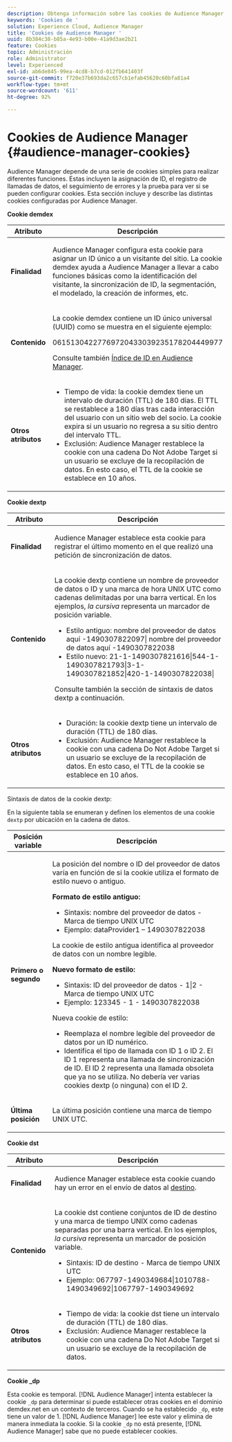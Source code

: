 ```yaml
---
description: Obtenga información sobre las cookies de Audience Manager en Adobe Experience Cloud.
keywords: 'Cookies de '
solution: Experience Cloud, Audience Manager
title: 'Cookies de Audience Manager '
uuid: 8b384c38-b85a-4e93-b00e-41a9d3ae2b21
feature: Cookies
topic: Administración
role: Administrator
level: Experienced
exl-id: ab6de845-99ea-4cd8-b7cd-012fb641403f
source-git-commit: f720e37b693da2c657cb1efab45620c60bfa81a4
workflow-type: tm+mt
source-wordcount: '611'
ht-degree: 92%

---
```


# Cookies de Audience Manager {#audience-manager-cookies}

Audience Manager depende de una serie de cookies simples para realizar diferentes funciones. Estas incluyen la asignación de ID, el registro de llamadas de datos, el seguimiento de errores y la prueba para ver si se pueden configurar cookies. Esta sección incluye y describe las distintas cookies configuradas por Audience Manager.

**Cookie demdex**

<table id="table_1CCF7EA2BC9E421F8DEECA5F611E33F6"> 
 <thead> 
  <tr> 
   <th colname="col1" class="entry"> Atributo </th> 
   <th colname="col2" class="entry"> Descripción </th> 
  </tr> 
 </thead>
 <tbody> 
  <tr> 
   <td colname="col1"> <p> <b>Finalidad</b> </p> </td> 
   <td colname="col2"> <p> <span class="keyword"> Audience Manager</span> configura esta cookie para asignar un ID único a un visitante del sitio. La cookie <span class="wintitle"> demdex </span> ayuda a <span class="keyword"> Audience Manager </span> a llevar a cabo funciones básicas como la identificación del visitante, la sincronización de ID, la segmentación, el modelado, la creación de informes, etc. </p> </td> 
  </tr> 
  <tr> 
   <td colname="col1"> <p> <b>Contenido</b> </p> </td> 
   <td colname="col2"> <p>La cookie <span class="wintitle">demdex</span> contiene un ID único universal (UUID) como se muestra en el siguiente ejemplo: </p> <p> <span class="codeph"> 06151304227769720433039235178204449977 </span> </p> <p>Consulte también <a href="https://experienceleague.adobe.com/docs/audience-manager/user-guide/reference/ids-in-aam.html?lang=en" format="https" scope="external">Índice de ID en Audience Manager</a>. </p> </td> 
  </tr> 
  <tr> 
   <td colname="col1"> <p> <b>Otros atributos</b> </p> </td> 
   <td colname="col2"> <p> 
     <ul id="ul_11291DA87C5045E880034E06C863BCDA"> 
      <li id="li_40C30A06A12449A4A8748621223CA71B">Tiempo de vida: la cookie <span class="wintitle">demdex</span> tiene un intervalo de duración (TTL) de 180 días. El TTL se restablece a 180 días tras cada interacción del usuario con un sitio web del socio. La cookie expira si un usuario no regresa a su sitio dentro del intervalo TTL. </li> 
      <li id="li_A589EDA2198249829207A183872EF1FF">Exclusión: <span class="keyword">Audience Manager</span> restablece la cookie con una cadena <span class="codeph">Do Not Adobe Target</span> si un usuario se excluye de la recopilación de datos. En esto caso, el TTL de la cookie se establece en 10 años. </li> 
     </ul> </p> </td> 
  </tr> 
 </tbody> 
</table>

**Cookie dextp**

<table id="table_7343C9C9ADD24D3FA693ECC76E4A4045"> 
 <thead> 
  <tr> 
   <th colname="col1" class="entry"> Atributo </th> 
   <th colname="col2" class="entry"> Descripción </th> 
  </tr> 
 </thead>
 <tbody> 
  <tr> 
   <td colname="col1"> <p> <b>Finalidad</b> </p> </td> 
   <td colname="col2"> <p> <span class="keyword"> Audience Manager</span> establece esta cookie para registrar el último momento en el que realizó una petición de sincronización de datos. </p> </td> 
  </tr> 
  <tr> 
   <td colname="col1"> <p> <b>Contenido</b> </p> </td> 
   <td colname="col2"> <p>La cookie <span class="wintitle">dextp</span> contiene un nombre de proveedor de datos o ID y una marca de hora UNIX UTC como cadenas delimitadas por una barra vertical. En los ejemplos, <i>la cursiva</i> representa un marcador de posición variable. </p> <p> 
     <ul id="ul_80D0BC3FCF06470991E12712401D784A"> 
      <li id="li_03747A433CEB4756A26CD866E716B89D">Estilo antiguo: <span class="codeph"> <span class="varname"> nombre del proveedor de datos aquí </span>-1490307822097| <span class="varname"> nombre del proveedor de datos aquí </span>-1490307822038 </span> </li> 
      <li id="li_79E7000E82DB4ADA9E9887B017343B2D">Estilo nuevo: <span class="codeph">21-1-1490307821616|544-1-1490307821793|3-1-1490307821852|420-1-1490307822038| </span> </li> 
     </ul> </p> <p>Consulte también la sección de sintaxis de datos dextp a continuación. </p> </td> 
  </tr> 
  <tr> 
   <td colname="col1"> <p> <b>Otros atributos</b> </p> </td> 
   <td colname="col2"> <p> 
     <ul id="ul_4922AC2CD55D4C888A6FBEB22F8B889B"> 
      <li id="li_91A68C44E53840379C2ACDED25468735">Duración: la cookie <span class="wintitle">dextp</span> tiene un intervalo de duración (TTL) de 180 días. </li> 
      <li id="li_6B8C674EFAAC4DABA0A640CF29247F99">Exclusión: <span class="keyword">Audience Manager</span> restablece la cookie con una cadena <span class="codeph">Do Not Adobe Target</span> si un usuario se excluye de la recopilación de datos. En esto caso, el TTL de la cookie se establece en 10 años. </li> 
     </ul> </p> </td> 
  </tr> 
 </tbody> 
</table>

Sintaxis de datos de la cookie dextp:

En la siguiente tabla se enumeran y definen los elementos de una cookie `dextp` por ubicación en la cadena de datos.

<table id="table_BE00604B97F24F5A94AA4F566063D785"> 
 <thead> 
  <tr> 
   <th colname="col1" class="entry"> Posición variable </th> 
   <th colname="col2" class="entry"> Descripción </th> 
  </tr> 
 </thead>
 <tbody> 
  <tr> 
   <td colname="col1"> <p> <b>Primero o segundo</b> </p> </td> 
   <td colname="col2"> <p>La posición del nombre o ID del proveedor de datos varía en función de si la cookie utiliza el formato de estilo nuevo o antiguo. </p> <p> <b>Formato de estilo antiguo:</b> </p> <p> 
     <ul id="ul_5BFBF40E3FE849CA859030F2D070FDF6"> 
      <li id="li_E8F4DC0CB15B472ABE9892B3A61D7F77">Sintaxis: <span class="codeph"> <span class="varname"> nombre del proveedor de datos </span> - <span class="varname"> Marca de tiempo UNIX UTC </span> </span> </li> 
      <li id="li_7CD8B101156140F49EA97B18E9591402">Ejemplo: <span class="codeph">dataProvider1 – 1490307822038 </span> </li> 
     </ul> </p> <p>La cookie de estilo antigua identifica al proveedor de datos con un nombre legible. </p> <p> <b>Nuevo formato de estilo:</b> </p> <p> 
     <ul id="ul_AC6225CA781746148C125F21DFED1ED9"> 
      <li id="li_29C4B52E398B4EA28944980A15B05A57">Sintaxis: <span class="codeph"> <span class="varname"> ID del proveedor de datos </span> - 1|2 - <span class="varname"> Marca de tiempo UNIX UTC </span> </span> </li> 
      <li id="li_3BF30CA5FED242DF96E0B54AFC64B06F">Ejemplo: <span class="codeph"> 123345 - 1 - 1490307822038 </span> </li> 
     </ul> </p> <p>Nueva cookie de estilo: </p> <p> 
     <ul id="ul_F05A91A455FA44C7A71186C0C9E31630"> 
      <li id="li_A8C9638173684359BABC4207845A4F48">Reemplaza el nombre legible del proveedor de datos por un ID numérico. </li> 
      <li id="li_28F1E2DB24904E53BE9718AD788CE61E">Identifica el tipo de llamada con ID 1 o ID 2. El ID 1 representa una llamada de sincronización de ID. El ID 2 representa una llamada obsoleta que ya no se utiliza. No debería ver varias cookies dextp (o ninguna) con el ID 2. </li> 
     </ul> </p> </td> 
  </tr> 
  <tr> 
   <td colname="col1"> <p> <b>Última posición</b> </p> </td> 
   <td colname="col2"> <p>La última posición contiene una marca de tiempo UNIX UTC. </p> </td> 
  </tr> 
 </tbody> 
</table>

**Cookie dst**

<table id="table_83AE9B6350C6408BAECD9FCF33022B98"> 
 <thead> 
  <tr> 
   <th colname="col1" class="entry"> Atributo </th> 
   <th colname="col2" class="entry"> Descripción </th> 
  </tr> 
 </thead>
 <tbody> 
  <tr> 
   <td colname="col1"> <p> <b>Finalidad</b> </p> </td> 
   <td colname="col2"> <p> <span class="keyword"> Audience Manager</span> establece esta cookie cuando hay un error en el envío de datos al <a href="https://experienceleague.adobe.com/docs/audience-manager/user-guide/features/destinations/destinations.html?lang=en" format="https" scope="external">destino</a>. </p> </td> 
  </tr> 
  <tr> 
   <td colname="col1"> <p> <b>Contenido</b> </p> </td> 
   <td colname="col2"> <p> La cookie <span class="wintitle">dst</span> contiene conjuntos de ID de destino y una marca de tiempo UNIX como cadenas separadas por una barra vertical. En los ejemplos, <i>la cursiva</i> representa un marcador de posición variable. </p> <p> 
     <ul id="ul_CE98076A02DA413486C1D341E9806889"> 
      <li id="li_850209D956644749B98C7A208C825C15">Sintaxis: <span class="codeph"> <span class="varname"> ID de destino </span> - <span class="varname"> Marca de tiempo UNIX UTC </span> </span> </li> 
      <li id="li_4A22152C70844733982230EBF7B9EB78">Ejemplo: <span class="codeph">067797-1490349684|1010788-1490349692|1067797-1490349692 </span> </li> 
     </ul> </p> </td> 
  </tr> 
  <tr> 
   <td colname="col1"> <p> <b>Otros atributos</b> </p> </td> 
   <td colname="col2"> <p> 
     <ul id="ul_5D13DD701B484B51BF2808A69A919106"> 
      <li id="li_4E665114C63246FBA32A4E19984D2693">Tiempo de vida: la cookie <span class="wintitle">dst</span> tiene un intervalo de duración (TTL) de 180 días. </li> 
      <li id="li_A682B566704F43D2AB72487EFF212474">Exclusión: <span class="keyword">Audience Manager</span> restablece la cookie con una cadena <span class="codeph">Do Not Adobe Target</span> si un usuario se excluye de la recopilación de datos. </li> 
     </ul> </p> </td> 
  </tr> 
 </tbody> 
</table>

**Cookie _dp**

Esta cookie es temporal. [!DNL Audience Manager] intenta establecer la cookie `_dp` para determinar si puede establecer otras cookies en el dominio demdex.net en un contexto de terceros. Cuando se ha establecido `_dp`, este tiene un valor de 1. [!DNL Audience Manager] lee este valor y elimina de manera inmediata la cookie. Si la cookie `_dp` no está presente, [!DNL Audience Manager] sabe que no puede establecer cookies.
